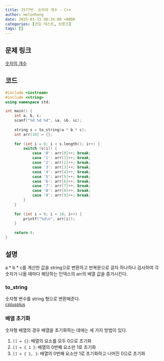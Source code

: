 ```yaml
---
title: 2577번. 숫자의 개수 - C++
author: melonhong
date: 2025-01-15 00:34:00 +0000
categories: [코딩 테스트, 브론즈]
tags: []
---
```


## 문제 링크
[숫자의 개수](https://www.acmicpc.net/problem/2577)


## 코드

```c++
#include <iostream>
#include <string>
using namespace std;

int main() {
    int a, b, c;
    scanf("%d %d %d", &a, &b, &c);
    
    string s = to_string(a * b * c);
    int arr[10] = {};
    
    for (int i = 0; i < s.length(); i++) {
        switch (s[i]) {
            case '0': arr[0]++; break;
            case '1': arr[1]++; break;
            case '2': arr[2]++; break;
            case '3': arr[3]++; break;
            case '4': arr[4]++; break;
            case '5': arr[5]++; break;
            case '6': arr[6]++; break;
            case '7': arr[7]++; break;
            case '8': arr[8]++; break;
            case '9': arr[9]++; break;
        }
    }
    
    for (int i = 0; i < 10; i++) {
        printf("%d\n", arr[i]);
    }
    
    return 0;
}
```


## 설명
a * b * c를 계산한 값을 string으로 변환하고 반복문으로 글자 하나하나 검사하여 각 숫자가 나올 때마다 해당하는 인덱스의 arr의 배열 값을 증가시킨다.

### to_string
숫자형 변수를 string 형으로 변환해준다.  
[cplusplus](https://cplusplus.com/reference/string/to_string/)

### 배열 초기화
숫자형 배열의 경우 배열을 초기화하는 데에는 세 가지 방법이 있다.  
1. `[] = {}`: 배열의 요소를 모두 0으로 초기화
2. `[] = { 1 }`: 배열의 0번째 요소만 1로 초기화
3. `[] = { 1, }`: 배열의 0번째 요소만 1로 초기화하고 나머진 0으로 초기화